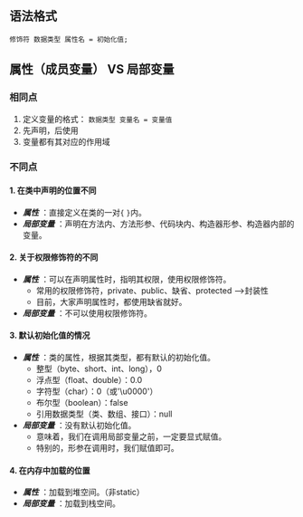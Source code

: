 ## 语法格式

`修饰符 数据类型 属性名 = 初始化值; `

## 属性（成员变量）	VS	局部变量

### 相同点

1. 定义变量的格式： `数据类型 变量名 = 变量值` 
2. 先声明，后使用
3. 变量都有其对应的作用域

### 不同点

#### 1. 在类中声明的位置不同

- ***属性*** ：直接定义在类的一对`{` `}`内。
- ***局部变量*** ：声明在方法内、方法形参、代码块内、构造器形参、构造器内部的变量。

#### 2. 关于权限修饰符的不同

- ***属性*** ：可以在声明属性时，指明其权限，使用权限修饰符。
	- 常用的权限修饰符，private、public、缺省、protected -->封装性
	- 目前，大家声明属性时，都使用缺省就好。
- ***局部变量*** ：不可以使用权限修饰符。

#### 3. 默认初始化值的情况

- ***属性*** ：类的属性，根据其类型，都有默认的初始化值。
    - 整型（byte、short、int、long），0
    - 浮点型（float、double）：0.0
    - 字符型（char）：0（或'\u0000'）
    - 布尔型（boolean）：false
    - 引用数据类型（类、数组、接口）：null
- ***局部变量*** ：没有默认初始化值。
    - 意味着，我们在调用局部变量之前，一定要显式赋值。
    - 特别的，形参在调用时，我们赋值即可。

#### 4. 在内存中加载的位置

   - ***属性*** ：加载到堆空间。（非static）
   - ***局部变量*** ：加载到栈空间。

